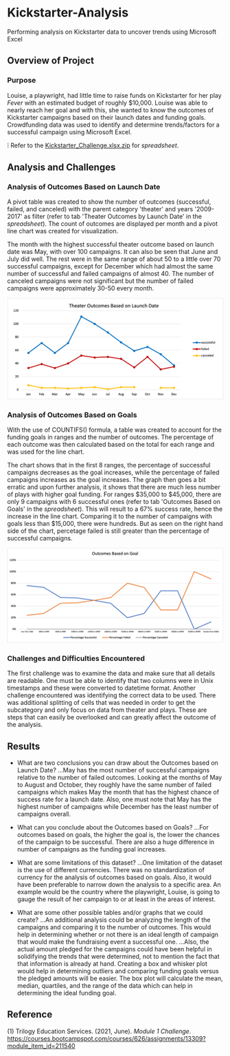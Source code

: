 # Kickstarter-Analysis
Performing analysis on Kickstarter data to uncover trends using Microsoft Excel
## Overview of Project

### Purpose
Louise, a playwright, had little time to raise funds on Kickstarter for her play *Fever* with an estimated budget of roughly $10,000. Louise was able to nearly reach her goal and with this, she wanted to know the outcomes of Kickstarter campaigns based on their launch dates and funding goals. Crowdfunding data was used to identify and determine trends/factors for a successful campaign using Microsoft Excel.
 
:grey_exclamation: Refer to the [Kickstarter_Challenge.xlsx.zip](https://github.com/samanthajpv/Kickstarter-Analysis/blob/3d390f557771a478f95b7318b261218a7247828b/Kickstarter_Challenge.xlsx.zip) for *spreadsheet*.

## Analysis and Challenges 

### Analysis of Outcomes Based on Launch Date
A pivot table was created to show the number of outcomes (successful, failed, and canceled) with the parent category 'theater' and years '2009-2017' as filter (refer to tab 'Theater Outcomes by Launch Date' in the *spreadsheet*). The count of outcomes are displayed per month and a pivot line chart was created for visualization.
  
The month with the highest successful theater outcome based on launch date was May, with over 100 campaigns. It can also be seen that June and July did well. The rest were in the same range of about 50 to a little over 70 successful campaigns, except for December which had almost the same number of successful and failed campaigns of almost 40. The number of canceled campaigns were not significant but the number of failed campaigns were approximately 30-50 every month.

![image_name](resources/Theater_Outcomes_vs_Launch.png)

### Analysis of Outcomes Based on Goals
With the use of COUNTIFS() formula, a table was created to account for the funding goals in ranges and the number of outcomes. The percentage of each outcome was then calculated based on the total for each range and was used for the line chart.

The chart shows that in the first 8 ranges, the percentage of successful campaigns decreases as the goal increases, while the percentage of failed campaigns increases as the goal increases. The graph then goes a bit erratic and upon further analysis, it shows that there are much less number of plays with higher goal funding. For ranges $35,000 to $45,000, there are only 9 campaigns with 6 successful ones (refer to tab 'Outcomes Based on Goals' in the *spreadsheet*). This will result to a 67% success rate, hence the increase in the line chart. Comparing it to the number of campaigns with goals less than $15,000, there were hundreds. But as seen on the right hand side of the chart, percetage failed is still greater than the percentage of successful campaigns.

![image_name](resources/Outcomes_vs_Goals.png)

### Challenges and Difficulties Encountered
The first challenge was to examine the data and make sure that all details are readable. One must be able to identify that two columns were in Unix timestamps and these were converted to datetime format. Another challenge encountered was identifying the correct data to be used. There was additional splitting of cells that was needed in order to get the subcategory and only focus on data from theater and plays. These are steps that can easily be overlooked and can greatly affect the outcome of the analysis.

## Results

- What are two conclusions you can draw about the Outcomes based on Launch Date?
...May has the most number of successful campaigns relative to the number of failed outcomes. Looking at the months of May to August and October, they roughly have the same number of failed campaigns which makes May the month that has the highest chance of success rate for a launch date. Also, one must note that May has the highest number of campaigns while December has the least number of campaigns overall.

- What can you conclude about the Outcomes based on Goals?
...For outcomes based on goals, the higher the goal is, the lower the chances of the campaign to be successful. There are also a huge difference in number of campaigns as the funding goal increases.

- What are some limitations of this dataset?
...One limitation of the dataset is the use of different currencies. There was no standardization of currency for the analysis of outcomes based on goals. Also, it would have been preferable to narrow down the analysis to a specific area. An example would be the country where the playwright, Louise, is going to gauge the result of her campaign to or at least in the areas of interest.

- What are some other possible tables and/or graphs that we could create?
...An additional analysis could be analyzing the length of the campaigns and comparing it to the number of outcomes. This would help in determining whether or not there is an ideal length of campaign that would make the fundraising event a successful one. 
...Also, the actual amount pledged for the campaigns could have been helpful in solidifying the trends that were determined, not to mention the fact that that information is already at hand. Creating a box and whisker plot would help in determining outliers and comparing funding goals versus the pledged amounts will be easier. The box plot will calculate the mean, median, quartiles, and the range of the data which can help in determining the ideal funding goal.

## Reference

(1) Trilogy Education Services. (2021, June). *Module 1 Challenge*. https://courses.bootcampspot.com/courses/626/assignments/13309?module_item_id=211540
